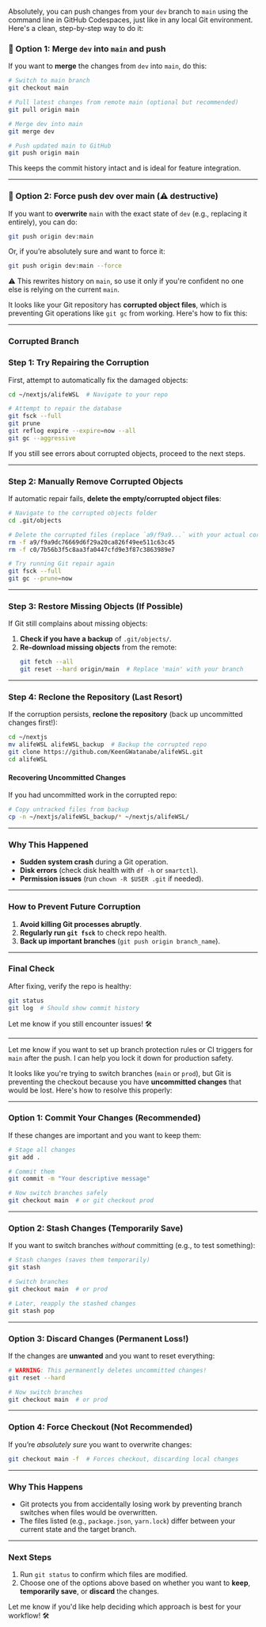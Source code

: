 Absolutely,  you can push changes from your `dev` branch to `main` using the command line in GitHub Codespaces, just like in any local Git environment. Here's a clean, step-by-step way to do it:

### 🧠 Option 1: Merge `dev` into `main` and push
If you want to **merge** the changes from `dev` into `main`, do this:

```bash
# Switch to main branch
git checkout main

# Pull latest changes from remote main (optional but recommended)
git pull origin main

# Merge dev into main
git merge dev

# Push updated main to GitHub
git push origin main
```

This keeps the commit history intact and is ideal for feature integration.

---

### 🔁 Option 2: Force push dev over main (⚠️ destructive)
If you want to **overwrite** `main` with the exact state of `dev` (e.g., replacing it entirely), you can do:

```bash
git push origin dev:main
```

Or, if you’re absolutely sure and want to force it:

```bash
git push origin dev:main --force
```

⚠️ This rewrites history on `main`, so use it only if you're confident no one else is relying on the current `main`.


It looks like your Git repository has **corrupted object files**, which is preventing Git operations like `git gc` from working. Here's how to fix this:

---
### Corrupted Branch

### **Step 1: Try Repairing the Corruption**
First, attempt to automatically fix the damaged objects:
```bash
cd ~/nextjs/alifeWSL  # Navigate to your repo

# Attempt to repair the database
git fsck --full
git prune
git reflog expire --expire=now --all
git gc --aggressive
```

If you still see errors about corrupted objects, proceed to the next steps.

---

### **Step 2: Manually Remove Corrupted Objects**
If automatic repair fails, **delete the empty/corrupted object files**:
```bash
# Navigate to the corrupted objects folder
cd .git/objects

# Delete the corrupted files (replace `a9/f9a9...` with your actual corrupted files)
rm -f a9/f9a9dc76669d6f29a20ca826f49ee511c63c45
rm -f c0/7b56b3f5c8aa3fa0447cfd9e3f87c3863989e7

# Try running Git repair again
git fsck --full
git gc --prune=now
```

---

### **Step 3: Restore Missing Objects (If Possible)**
If Git still complains about missing objects:
1. **Check if you have a backup** of `.git/objects/`.
2. **Re-download missing objects** from the remote:
   ```bash
   git fetch --all
   git reset --hard origin/main  # Replace 'main' with your branch
   ```

---

### **Step 4: Reclone the Repository (Last Resort)**
If the corruption persists, **reclone the repository** (back up uncommitted changes first!):
```bash
cd ~/nextjs
mv alifeWSL alifeWSL_backup  # Backup the corrupted repo
git clone https://github.com/KeenGWatanabe/alifeWSL.git
cd alifeWSL
```

#### **Recovering Uncommitted Changes**
If you had uncommitted work in the corrupted repo:
```bash
# Copy untracked files from backup
cp -n ~/nextjs/alifeWSL_backup/* ~/nextjs/alifeWSL/
```

---

### **Why This Happened**
- **Sudden system crash** during a Git operation.
- **Disk errors** (check disk health with `df -h` or `smartctl`).
- **Permission issues** (run `chown -R $USER .git` if needed).

---

### **How to Prevent Future Corruption**
1. **Avoid killing Git processes abruptly**.
2. **Regularly run `git fsck`** to check repo health.
3. **Back up important branches** (`git push origin branch_name`).

---

### **Final Check**
After fixing, verify the repo is healthy:
```bash
git status
git log  # Should show commit history
```

Let me know if you still encounter issues! 🛠️







---

Let me know if you want to set up branch protection rules or CI triggers for `main` after the push. I can help you lock it down for production safety.

It looks like you're trying to switch branches (`main` or `prod`), but Git is preventing the checkout because you have **uncommitted changes** that would be lost. Here's how to resolve this properly:

---

### **Option 1: Commit Your Changes (Recommended)**
If these changes are important and you want to keep them:
```bash
# Stage all changes
git add .

# Commit them
git commit -m "Your descriptive message"

# Now switch branches safely
git checkout main  # or git checkout prod
```

---

### **Option 2: Stash Changes (Temporarily Save)**
If you want to switch branches *without* committing (e.g., to test something):
```bash
# Stash changes (saves them temporarily)
git stash

# Switch branches
git checkout main  # or prod

# Later, reapply the stashed changes
git stash pop
```

---

### **Option 3: Discard Changes (Permanent Loss!)**
If the changes are **unwanted** and you want to reset everything:
```bash
# WARNING: This permanently deletes uncommitted changes!
git reset --hard

# Now switch branches
git checkout main  # or prod
```

---

### **Option 4: Force Checkout (Not Recommended)**
If you’re *absolutely sure* you want to overwrite changes:
```bash
git checkout main -f  # Forces checkout, discarding local changes
```

---

### **Why This Happens**
- Git protects you from accidentally losing work by preventing branch switches when files would be overwritten.
- The files listed (e.g., `package.json`, `yarn.lock`) differ between your current state and the target branch.

---

### **Next Steps**
1. Run `git status` to confirm which files are modified.
2. Choose one of the options above based on whether you want to **keep**, **temporarily save**, or **discard** the changes.

Let me know if you'd like help deciding which approach is best for your workflow! 🛠️
